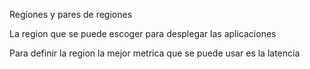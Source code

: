 Regiones y pares de regiones

La region que se puede escoger para desplegar las aplicaciones

Para definir la region la mejor metrica que se puede usar es la latencia
